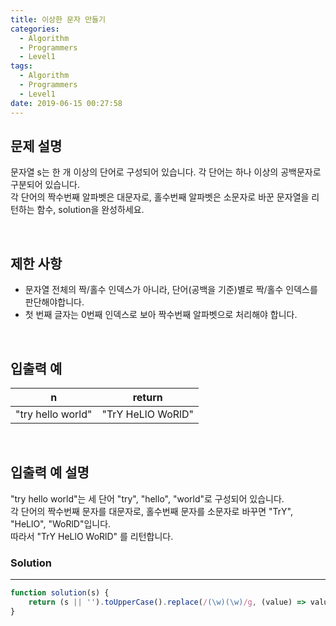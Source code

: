 ```yaml
---
title: 이상한 문자 만들기
categories:
  - Algorithm
  - Programmers
  - Level1
tags:
  - Algorithm
  - Programmers
  - Level1
date: 2019-06-15 00:27:58
---
```



## 문제 설명
문자열 s는 한 개 이상의 단어로 구성되어 있습니다. 각 단어는 하나 이상의 공백문자로 구분되어 있습니다.<br/>
각 단어의 짝수번째 알파벳은 대문자로, 홀수번째 알파벳은 소문자로 바꾼 문자열을 리턴하는 함수, solution을 완성하세요.

<br/>

## 제한 사항
- 문자열 전체의 짝/홀수 인덱스가 아니라, 단어(공백을 기준)별로 짝/홀수 인덱스를 판단해야합니다.
- 첫 번째 글자는 0번째 인덱스로 보아 짝수번째 알파벳으로 처리해야 합니다.

<br/>

## 입출력 예

| n | return |
| --- | --- |
| "try hello world" | "TrY HeLlO WoRlD" |
	
<br/>

## 입출력 예 설명

"try hello world"는 세 단어 "try", "hello", "world"로 구성되어 있습니다. <br/>
각 단어의 짝수번째 문자를 대문자로, 홀수번째 문자를 소문자로 바꾸면 "TrY", "HeLlO", "WoRlD"입니다.<br/>
따라서 "TrY HeLlO WoRlD" 를 리턴합니다.


### Solution

---
```javascript
function solution(s) {
    return (s || '').toUpperCase().replace(/(\w)(\w)/g, (value) => value[0].toUpperCase() + value[1].toLowerCase());
}
```